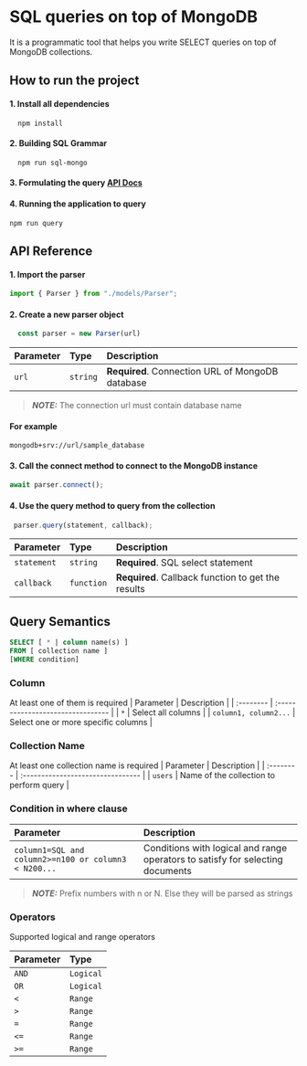 
# SQL queries on top of MongoDB
It is a programmatic tool that helps you write SELECT queries on top of MongoDB collections.





## How to run the project

#### 1. Install all dependencies

```
  npm install
```

#### 2. Building SQL Grammar

```
  npm run sql-mongo
```

#### 3. Formulating the query [API Docs](#api-reference)

#### 4. Running the application to query

```
npm run query
```



## API Reference

#### 1. Import the parser

```typescript
import { Parser } from "./models/Parser";
```

#### 2. Create a new parser object

```typescript
  const parser = new Parser(url)
```

| Parameter | Type     | Description                       |
| :-------- | :------- | :-------------------------------- |
| `url` | `string` | **Required**. Connection URL of MongoDB database |
> **_NOTE:_**  The connection url must contain database name

#### For example
```
mongodb+srv://url/sample_database
```


#### 3. Call the connect method to connect to the MongoDB instance

```typescript
await parser.connect();
```

#### 4. Use the query method to query from the collection

```typescript
 parser.query(statement, callback);
```

| Parameter | Type     | Description                       |
| :-------- | :------- | :-------------------------------- |
| `statement` | `string` | **Required**. SQL select statement |
| `callback` | `function` | **Required**. Callback function to get the results |

## Query Semantics

```SQL
SELECT [ * | column name(s) ]
FROM [ collection name ]
[WHERE condition]
```

### Column
At least one of them is required
| Parameter | Description                       |
| :-------- | :-------------------------------- |
| `*` | Select all columns |
| `column1, column2...` | Select one or more specific columns |

### Collection Name
At least one collection name is required
| Parameter | Description                       |
| :-------- | :-------------------------------- |
| `users` | Name of the collection to perform query |

### Condition in where clause 

| Parameter | Description                       |
| :-------- | :-------------------------------- |
| `column1=SQL and column2>=n100 or column3 < N200...` | Conditions with logical and range operators to satisfy for selecting documents |
> **_NOTE:_**  Prefix numbers with n or N. Else they will be parsed as strings


### Operators
Supported logical and range operators

| Parameter | Type  |                         
| :-------- | :------- |
| `AND` | `Logical` |
| `OR` | `Logical` |
| `<` | `Range` |
| `>` | `Range` |
| `=` | `Range` |
| `<=` | `Range` |
| `>=` | `Range` |



